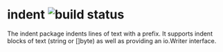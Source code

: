 # indent ![build status](https://travis-ci.org/pborman/indent.svg?branch=master)

The indent package indents lines of text with a prefix.  It supports indent
blocks of text (string or []byte) as well as providing an io.Writer interface.
